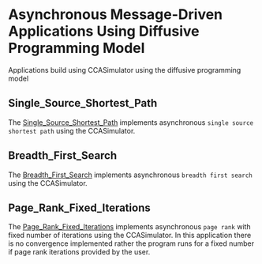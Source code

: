 # Asynchronous Message-Driven Applications Using Diffusive Programming Model
Applications build using CCASimulator using the diffusive programming model

## Single_Source_Shortest_Path
The [Single_Source_Shortest_Path](/Applications/Single_Source_Shortest_Path/) implements asynchronous `single source shortest path` using the CCASimulator.
## Breadth_First_Search
The [Breadth_First_Search](/Applications/Breadth_First_Search/) implements asynchronous `breadth first search` using the CCASimulator.
## Page_Rank_Fixed_Iterations
The [Page_Rank_Fixed_Iterations](/Applications/Page_Rank_Fixed_Iterations/) implements asynchronous `page rank` with fixed number of iterations using the CCASimulator. In this application there is no convergence implemented rather the program runs for a fixed number if page rank iterations provided by the user.